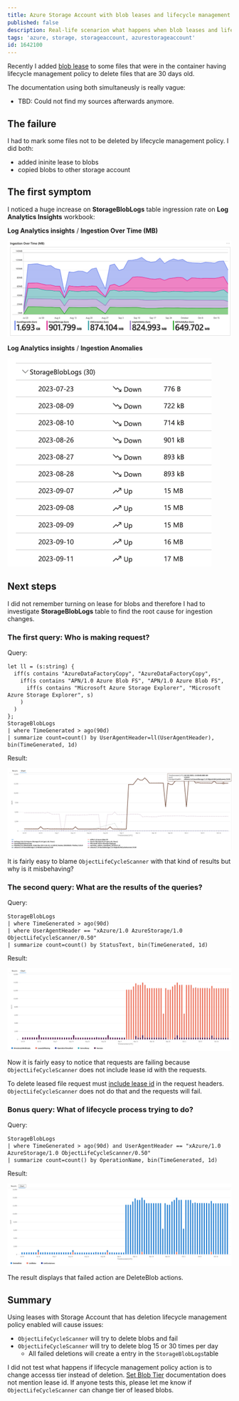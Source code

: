 ```yaml
---
title: Azure Storage Account with blob leases and lifecycle management policy
published: false
description: Real-life scenarion what happens when blob leases and lifecycle management policy are enabled on Azure Storage Cccount
tags: 'azure, storage, storageaccount, azurestorageaccount'
id: 1642100
---
```


Recently I added [blob lease](https://learn.microsoft.com/en-us/azure/storage/blobs/storage-blob-lease#about-blob-leases) to some files that were in the container having lifecycle management policy to delete files that are 30 days old.

The documentation using both simultaneusly is really vague:

* TBD: Could not find my sources afterwards anymore.

## The failure

I had to mark some files not to be deleted by lifecycle management policy. I did both:

* added ininite lease to blobs
* copied blobs to other storage account

## The first symptom

I noticed a huge increase on **StorageBlobLogs** table ingression rate on **Log Analytics Insights** workbook:

**Log Analytics insights** / **Ingestion Over Time (MB)**

![Log Analytics insights graph](insights-graph.png)

**Log Analytics insights** / **Ingestion Anomalies**

![Log Analytics insights ingestion anomalies](insights-ingestion-anomaly.png)

## Next steps

I did not remember turning on lease for blobs and therefore I had to investigate **StorageBlobLogs** table to find the root cause for ingestion changes.

### The first query: Who is making request?

Query:

```kql
let ll = (s:string) {
  iff(s contains "AzureDataFactoryCopy", "AzureDataFactoryCopy", 
    iff(s contains "APN/1.0 Azure Blob FS", "APN/1.0 Azure Blob FS", 
      iff(s contains "Microsoft Azure Storage Explorer", "Microsoft Azure Storage Explorer", s)
    )
  )
};
StorageBlobLogs
| where TimeGenerated > ago(90d)
| summarize count=count() by UserAgentHeader=ll(UserAgentHeader), bin(TimeGenerated, 1d)
```

Result:

![Storage account requests by UserAgentHeader](requests-by-name.png)

It is fairly easy to blame `ObjectLifeCycleScanner` with that kind of results but why is it misbehaving?

### The second query: What are the results of the queries?

Query:

```kql
StorageBlobLogs
| where TimeGenerated > ago(90d)
| where UserAgentHeader == "xAzure/1.0 AzureStorage/1.0 ObjectLifeCycleScanner/0.50"
| summarize count=count() by StatusText, bin(TimeGenerated, 1d)
```

Result:

![Storage account requests by StatusText](requests-by-status.png)

Now it is fairly easy to notice that requests are failing because `ObjectLifeCycleScanner` does not include lease id with the requests.

To delete leased file request must [include lease id](https://learn.microsoft.com/en-us/rest/api/storageservices/delete-blob?tabs=azure-ad#request-headers) in the request headers. `ObjectLifeCycleScanner` does not do that and the requests will fail.

### Bonus query: What of lifecycle process trying to do?

Query:

```kql
StorageBlobLogs
| where TimeGenerated > ago(90d) and UserAgentHeader == "xAzure/1.0 AzureStorage/1.0 ObjectLifeCycleScanner/0.50"
| summarize count=count() by OperationName, bin(TimeGenerated, 1d)
```

Result:

![Storage account requests by OperationName](requests-by-operation.png)

The result displays that failed action are DeleteBlob actions.

## Summary

Using leases with Storage Account that has deletion lifecycle management policy enabled will cause issues:

* `ObjectLifeCycleScanner` will try to delete blobs and fail
* `ObjectLifeCycleScanner` will try to delete blog 15 or 30 times per day
  * All failed deletions will create a entry in the `StorageBlobLogs`table

I did not test what happens if lifecycle management policy action is to change accesss tier instead of deletion. [Set Blob Tier](https://learn.microsoft.com/en-us/rest/api/storageservices/set-blob-tier?tabs=azure-ad) documentation does not mention lease id. If anyone tests this, please let me know if `ObjectLifeCycleScanner` can change tier of leased blobs.
